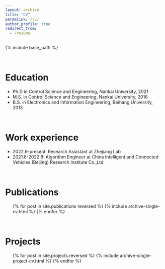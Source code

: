 ```yaml
---
layout: archive
title: "CV"
permalink: /cv/
author_profile: true
redirect_from:
  - /resume
---
```


{% include base_path %}

<br>

Education
======
* Ph.D in Control Science and Engineering, Nankai University, 2021
* M.S. in Control Science and Engineering, Nankai University, 2016
* B.S. in Electronics and Information Engineering, Beihang University, 2013

<br>

Work experience
======
* 2022.9-present: Research Assistant at Zhejiang Lab
* 2021.8-2022.8: Algorithm Engineer at China Intelligent and Connected Vehicles (Beijing) Research Institute Co.,Ltd.

<br>

Publications
======
  <ul>{% for post in site.publications reversed %}
    {% include archive-single-cv.html %}
  {% endfor %}</ul>

<br>

Projects
======
  <ul>{% for post in site.projects reversed %}
    {% include archive-single-project-cv.html %}
  {% endfor %}</ul>

<br>

<!--
Download
======
The Chinese version of my CV can be <a href="http://sunqinxuan.github.io/files/cv_sqx.pdf">downloaded here.</a>
-->
